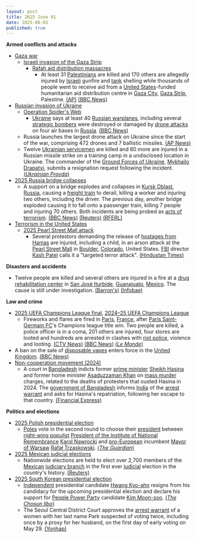 ```yaml
---
layout: post
title: 2025 June 01
date: 2025-06-01
published: true
---
```



**Armed conflicts and attacks**

* [Gaza war](https://en.wikipedia.org/wiki/Gaza_war "Gaza war")
  + [Israeli invasion of the Gaza Strip](https://en.wikipedia.org/wiki/Israeli_invasion_of_the_Gaza_Strip "Israeli invasion of the Gaza Strip")
    - [Rafah aid distribution massacres](https://en.wikipedia.org/wiki/Rafah_aid_distribution_massacres "Rafah aid distribution massacres")
      * At least 31 [Palestinians](https://en.wikipedia.org/wiki/Palestinians "Palestinians") are killed and 170 others are allegedly injured by [Israeli](https://en.wikipedia.org/wiki/Israel "Israel") gunfire and [tank](https://en.wikipedia.org/wiki/Tank "Tank") shelling while thousands of people went to receive aid from a [United States](https://en.wikipedia.org/wiki/United_States "United States")-funded humanitarian aid distribution centre in [Gaza City](https://en.wikipedia.org/wiki/Gaza_City "Gaza City"), [Gaza Strip](https://en.wikipedia.org/wiki/Gaza_Strip "Gaza Strip"), Palestine. [(AP)](https://apnews.com/article/israel-palestiniaens-hamas-war-news-hostages-aid-06-01-2025-67688833abb96fc068c42d10da90a0a4) [(BBC News)](https://www.bbc.com/news/articles/c991j01lym3o)
* [Russian invasion of Ukraine](https://en.wikipedia.org/wiki/Russian_invasion_of_Ukraine "Russian invasion of Ukraine")
  + [Operation Spider's Web](https://en.wikipedia.org/wiki/Operation_Spider%27s_Web "Operation Spider's Web")
    - [Ukraine](https://en.wikipedia.org/wiki/Ukraine "Ukraine") says at least 40 [Russian warplanes](https://en.wikipedia.org/wiki/Russian_Air_Force "Russian Air Force"), including several [strategic bombers](https://en.wikipedia.org/wiki/Strategic_bomber "Strategic bomber") were destroyed or damaged by [drone attacks](https://en.wikipedia.org/wiki/Drone_warfare "Drone warfare") on four air bases in [Russia](https://en.wikipedia.org/wiki/Russia "Russia"). [(BBC News)](https://www.bbc.com/news/live/cgrg7kelk45t)
  + Russia launches the largest drone attack on Ukraine since the start of the war, comprising 472 drones and 7 ballistic missiles. [(AP News)](https://apnews.com/article/russia-ukraine-war-sumy-region-18966d4b286ffb6f4e764b94a6afaf61)
  + Twelve [Ukrainian servicemen](https://en.wikipedia.org/wiki/Ukrainian_Armed_Forces "Ukrainian Armed Forces") are killed and 60 more are injured in a Russian missile strike on a training camp in a undisclosed location in Ukraine. The commander of the [Ground Forces of Ukraine](https://en.wikipedia.org/wiki/Ground_Forces_of_Ukraine "Ground Forces of Ukraine"), [Mykhailo Drapatyi](https://en.wikipedia.org/wiki/Mykhailo_Drapatyi "Mykhailo Drapatyi"), submits a resignation request following the incident. [(*Ukrainian Pravda*)](https://www.pravda.com.ua/news/2025/06/1/7515066/)
* [2025 Russia bridge collapses](https://en.wikipedia.org/wiki/2025_Russia_bridge_collapses "2025 Russia bridge collapses")
  + A support on a bridge explodes and collapses in [Kursk Oblast](https://en.wikipedia.org/wiki/Kursk_Oblast "Kursk Oblast"), [Russia](https://en.wikipedia.org/wiki/Russia "Russia"), causing a [freight train](https://en.wikipedia.org/wiki/Freight_train "Freight train") to derail, killing a worker and injuring two others, including the driver. The previous day, another bridge exploded causing it to fall onto a passenger train, killing 7 people and injuring 70 others. Both incidents are being probed as [acts of terrorism](https://en.wikipedia.org/wiki/Terrorism_in_Russia "Terrorism in Russia"). [(BBC News)](https://www.bbc.com/news/articles/cr7zjy89304o) [(Reuters)](https://www.reuters.com/world/bridge-collapses-russias-bryansk-region-that-borders-ukraine-governor-says-2025-05-31/) [(RFERL)](https://www.rferl.org/a/russia-train-bryansk-klimov-derailment/33430473.html)
* [Terrorism in the United States](https://en.wikipedia.org/wiki/Terrorism_in_the_United_States "Terrorism in the United States")
  + [2025 Pearl Street Mall attack](https://en.wikipedia.org/wiki/2025_Pearl_Street_Mall_attack "2025 Pearl Street Mall attack")
    - Several protestors demanding the release of [hostages from Hamas](https://en.wikipedia.org/wiki/Gaza_war_hostage_crisis "Gaza war hostage crisis") are injured, including a child, in an arson attack at the [Pearl Street Mall](https://en.wikipedia.org/wiki/Pearl_Street_Mall "Pearl Street Mall") in [Boulder](https://en.wikipedia.org/wiki/Boulder%2C_Colorado "Boulder, Colorado"), [Colorado](https://en.wikipedia.org/wiki/Colorado "Colorado"), United States. [FBI](https://en.wikipedia.org/wiki/Federal_Bureau_of_Investigation "Federal Bureau of Investigation") director [Kash Patel](https://en.wikipedia.org/wiki/Kash_Patel "Kash Patel") calls it a "targeted terror attack". [(Hindustan Times)](https://www.hindustantimes.com/world-news/us-news/boulder-multiple-protestors-attacked-near-pearl-street-mall-with-molotov-cocktail-bomb-concerns-101748811819132.html)

**Disasters and accidents**

* Twelve people are killed and several others are injured in a fire at a [drug rehabilitation center](https://en.wikipedia.org/wiki/Drug_rehabilitation "Drug rehabilitation") in [San José Iturbide](https://en.wikipedia.org/wiki/San_Jos%C3%A9_Iturbide "San José Iturbide"), [Guanajuato](https://en.wikipedia.org/wiki/Guanajuato "Guanajuato"), [Mexico](https://en.wikipedia.org/wiki/Mexico "Mexico"). The cause is still under investigation. [(Barron's)](https://www.barrons.com/news/12-dead-in-fire-at-mexican-drug-rehabilitation-center-prosecutors-8a812949?refsec=topics_afp-news) [(Infobae)](https://www.infobae.com/mexico/2025/06/01/confirman-12-muertos-tras-incendio-en-centro-de-rehabilitacion-de-san-jose-iturbide-guanajuato/)

**Law and crime**

* [2025 UEFA Champions League final](https://en.wikipedia.org/wiki/2025_UEFA_Champions_League_final "2025 UEFA Champions League final"), [2024–25 UEFA Champions League](https://en.wikipedia.org/wiki/2024%E2%80%9325_UEFA_Champions_League "2024–25 UEFA Champions League")
  + Fireworks and flares are fired in [Paris](https://en.wikipedia.org/wiki/Paris "Paris"), [France](https://en.wikipedia.org/wiki/France "France"), after [Paris Saint-Germain FC](https://en.wikipedia.org/wiki/Paris_Saint-Germain_FC "Paris Saint-Germain FC")'s Champions league title win. Two people are killed, a police officer is in a coma, 201 others are injured, four stores are looted and hundreds are arrested in clashes with [riot police](https://en.wikipedia.org/wiki/Riot_police "Riot police"), violence and looting. [(CTV News)](https://www.ctvnews.ca/world/article/2-fans-died-and-an-officer-is-in-a-coma-after-champions-league-celebrations-in-france/) [(BBC News)](https://www.bbc.co.uk/news/articles/ckgqyg325gno) [(*Le Monde*)](https://www.lemonde.fr/en/sports/article/2025/06/01/paris-erupts-with-flares-and-fireworks-the-eiffel-tower-lit-up-in-blue-and-red-after-psg-s-champions-league-title_6741878_9.html)
* A ban on the sale of [disposable vapes](https://en.wikipedia.org/wiki/Electronic_cigarette "Electronic cigarette") enters force in the [United Kingdom](https://en.wikipedia.org/wiki/United_Kingdom "United Kingdom"). [(BBC News)](https://www.bbc.co.uk/news/articles/c80kxx2xr77o)
* [Non-cooperation movement (2024)](https://en.wikipedia.org/wiki/Non-cooperation_movement_%282024%29 "Non-cooperation movement (2024)")
  + A court in [Bangladesh](https://en.wikipedia.org/wiki/Bangladesh "Bangladesh") indicts former [prime minister](https://en.wikipedia.org/wiki/Prime_Minister_of_Bangladesh "Prime Minister of Bangladesh") [Sheikh Hasina](https://en.wikipedia.org/wiki/Sheikh_Hasina "Sheikh Hasina") and former home minister [Asaduzzaman Khan](https://en.wikipedia.org/wiki/Asaduzzaman_Khan "Asaduzzaman Khan") on [mass murder](https://en.wikipedia.org/wiki/Mass_murder "Mass murder") charges, related to the deaths of protesters that ousted Hasina in 2024. The [government of Bangladesh](https://en.wikipedia.org/wiki/Government_of_Bangladesh "Government of Bangladesh") informs [India](https://en.wikipedia.org/wiki/India "India") of the [arrest warrant](https://en.wikipedia.org/wiki/Arrest_warrant "Arrest warrant") and asks for Hasina's repatriation, following her escape to that country. [(Financial Express)](https://www.financialexpress.com/world-news/ousted-bangladesh-pm-sheikh-hasina-faces-trial-for-mass-murder-could-get-death-penalty-if-convicted/3864635/)

**Politics and elections**

* [2025 Polish presidential election](https://en.wikipedia.org/wiki/2025_Polish_presidential_election "2025 Polish presidential election")
  + [Poles](https://en.wikipedia.org/wiki/Polish_people "Polish people") vote in the second round to choose their [president](https://en.wikipedia.org/wiki/President_of_Poland "President of Poland") between [right-wing populist](https://en.wikipedia.org/wiki/Right-wing_populist "Right-wing populist") [President of the Institute of National Remembrance](https://en.wikipedia.org/wiki/Institute_of_National_Remembrance "Institute of National Remembrance") [Karol Nawrocki](https://en.wikipedia.org/wiki/Karol_Nawrocki "Karol Nawrocki") and [pro-European](https://en.wikipedia.org/wiki/Pro-European "Pro-European") incumbent [Mayor of Warsaw](https://en.wikipedia.org/wiki/Mayor_of_Warsaw "Mayor of Warsaw") [Rafał Trzaskowski](https://en.wikipedia.org/wiki/Rafa%C5%82_Trzaskowski "Rafał Trzaskowski"). [(*The Guardian*)](https://www.theguardian.com/world/2025/jun/01/poland-goes-to-the-polls-in-second-round-of-close-fought-presidential-election)
* [2025 Mexican judicial elections](https://en.wikipedia.org/wiki/2025_Mexican_judicial_elections "2025 Mexican judicial elections")
  + Nationwide elections are held to elect over 2,700 members of the [Mexican](https://en.wikipedia.org/wiki/Mexico "Mexico") [judiciary branch](https://en.wikipedia.org/wiki/Judiciary_of_Mexico "Judiciary of Mexico") in the first ever [judicial](https://en.wikipedia.org/wiki/Judiciary "Judiciary") election in the country's history. [(Reuters)](https://www.reuters.com/world/americas/mexico-votes-first-judicial-election-amid-concerns-over-rule-law-2025-06-01/)
* [2025 South Korean presidential election](https://en.wikipedia.org/wiki/2025_South_Korean_presidential_election "2025 South Korean presidential election")
  + [Independent](https://en.wikipedia.org/wiki/Independent_%28politician%29 "Independent (politician)") presidential candidate [Hwang Kyo-ahn](https://en.wikipedia.org/wiki/Hwang_Kyo-ahn "Hwang Kyo-ahn") resigns from his candidacy for the upcoming presidential election and declare his support for [People Power Party](https://en.wikipedia.org/wiki/People_Power_Party_%28South_Korea%29 "People Power Party (South Korea)") candidate [Kim Moon-soo](https://en.wikipedia.org/wiki/Kim_Moon-soo_%28politician%29 "Kim Moon-soo (politician)"). [(*The Chosun Ilbo*)](https://www.chosun.com/english/national-en/2025/06/01/TW2LTDSEHNDYBC46QQVPMS4YWI/)
  + The Seoul Central District Court approves the [arrest warrant](https://en.wikipedia.org/wiki/Arrest_warrant "Arrest warrant") of a women with her last name Park suspected of voting twice, including once by a proxy for her husband, on the first day of early voting on May 29. [(Yonhap)](https://en.yna.co.kr/view/AEN20250601001651315)
